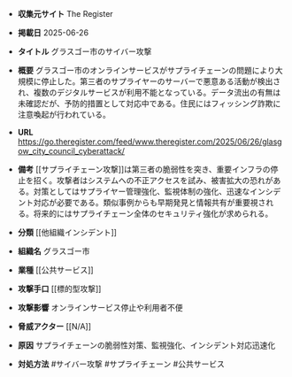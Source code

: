 - **収集元サイト**
The Register

- **掲載日**
2025-06-26

- **タイトル**
グラスゴー市のサイバー攻撃

- **概要**
グラスゴー市のオンラインサービスがサプライチェーンの問題により大規模に停止した。第三者のサプライヤーのサーバーで悪意ある活動が検出され、複数のデジタルサービスが利用不能となっている。データ流出の有無は未確認だが、予防的措置として対応中である。住民にはフィッシング詐欺に注意喚起が行われている。

- **URL**
https://go.theregister.com/feed/www.theregister.com/2025/06/26/glasgow_city_council_cyberattack/

- **備考**
[[サプライチェーン攻撃]]は第三者の脆弱性を突き、重要インフラの停止を招く。攻撃者はシステムへの不正アクセスを試み、被害拡大の恐れがある。対策としてはサプライヤー管理強化、監視体制の強化、迅速なインシデント対応が必要である。類似事例からも早期発見と情報共有が重要視される。将来的にはサプライチェーン全体のセキュリティ強化が求められる。

- **分類**
[[他組織インシデント]]

- **組織名**
グラスゴー市

- **業種**
[[公共サービス]]

- **攻撃手口**
[[標的型攻撃]]

- **攻撃影響**
オンラインサービス停止や利用者不便

- **脅威アクター**
[[N/A]]

- **原因**
サプライチェーンの脆弱性対策、監視強化、インシデント対応迅速化

- **対処方法**
#サイバー攻撃 #サプライチェーン #公共サービス
